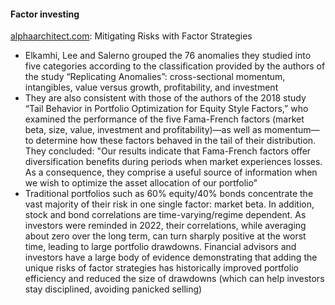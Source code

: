 #### Factor investing

[alphaarchitect.com](https://alphaarchitect.com/2023/01/mitigating-risks-with-factor-strategies/): Mitigating Risks with Factor Strategies
- Elkamhi, Lee and Salerno grouped the 76 anomalies they studied into five categories according to the classification provided by the authors of the study “Replicating Anomalies”: cross-sectional momentum, intangibles, value versus growth, profitability, and investment
- They are also consistent with those of the authors of the 2018 study “Tail Behavior in Portfolio Optimization for Equity Style Factors,” who examined the performance of the five Fama-French factors (market beta, size, value, investment and profitability)—as well as momentum—to determine how these factors behaved in the tail of their distribution. They concluded: "Our results indicate that Fama-French factors offer diversification benefits during periods when market experiences losses. As a consequence, they comprise a useful source of information when we wish to optimize the asset allocation of our portfolio"
- Traditional portfolios such as 60% equity/40% bonds concentrate the vast majority of their risk in one single factor: market beta. In addition, stock and bond correlations are time-varying/regime dependent. As investors were reminded in 2022, their correlations, while averaging about zero over the long term, can turn sharply positive at the worst time, leading to large portfolio drawdowns. Financial advisors and investors have a large body of evidence demonstrating that adding the unique risks of factor strategies has historically improved portfolio efficiency and reduced the size of drawdowns (which can help investors stay disciplined, avoiding panicked selling)
